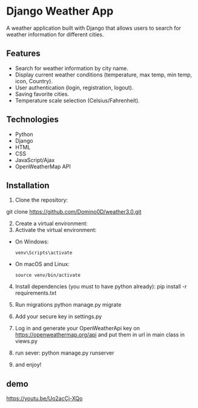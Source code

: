 # Django Weather App

A weather application built with Django that allows users to search for weather information for different cities.

## Features

- Search for weather information by city name.
- Display current weather conditions (temperature, max temp, min temp, icon, Country).
- User authentication (login, registration, logout).
- Saving favorite cities.
- Temperature scale selection (Celsius/Fahrenheit).

## Technologies

- Python
- Django
- HTML
- CSS
- JavaScript/Ajax
- OpenWeatherMap API

## Installation

1. Clone the repository:
   
git clone https://github.com/Domino0D/weather3.0.git

2. Create a virtual environment:
3. Activate the virtual environment:
- On Windows:
  ```
  venv\Scripts\activate
  ```
- On macOS and Linux:
  ```
  source venv/bin/activate
  ```
4. Install dependencies (you must to have python already):
pip install -r requirements.txt

5. Run migrations
   python manage.py migrate

6. Add your secure key in settings.py
   
8. Log in and generate your OpenWeatherApi key on https://openweathermap.org/api and put them in url in main class in views.py
   
10. run sever:
 python manage.py runserver

11. and enjoy!

## demo
https://youtu.be/Uo2acCj-XQo



